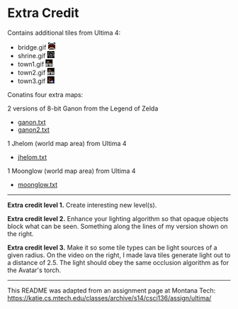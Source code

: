 # Extra Credit  

Contains additional tiles from Ultima 4:  
* bridge.gif ![bridge.gif](bridge.gif)  
* shrine.gif ![shrine.gif](shrine.gif)  
* town1.gif ![town1.gif](town1.gif)  
* town2.gif ![town2.gif](town2.gif)  
* town3.gif ![town3.gif](town3.gif)  

Conatins four extra maps:  

2 versions of 8-bit Ganon from the Legend of Zelda  
* [ganon.txt](ganon.txt)  
* [ganon2.txt](ganon2.txt)  

1 Jhelom (world map area) from Ultima 4  
* [jhelom.txt](jhelom.txt)  

1 Moonglow (world map area) from Ultima 4  
* [moonglow.txt](moonglow.txt)  

--- 

**Extra credit level 1.** Create interesting new level(s).

**Extra credit level 2.** Enhance your lighting algorithm so that opaque objects block what can be seen. Something along the lines of my version shown on the right.

**Extra credit level 3.** Make it so some tile types can be light sources of a given radius. On the video on the right, I made lava tiles generate light out to a distance of 2.5. The light should obey the same occlusion algorithm as for the Avatar's torch.

---

This README was adapted from an assignment page at Montana Tech: https://katie.cs.mtech.edu/classes/archive/s14/csci136/assign/ultima/
